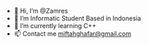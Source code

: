 - 👋 Hi, I’m @Zamres
- 👀 I’m Informatic Student Based in Indonesia
- 🌱 I’m currently learning C++
- 📫 Contact me miftahghafar@gmail.com

<!---
Zamres/Zamres is a ✨ special ✨ repository because its `README.md` (this file) appears on your GitHub profile.
You can click the Preview link to take a look at your changes.
--->
